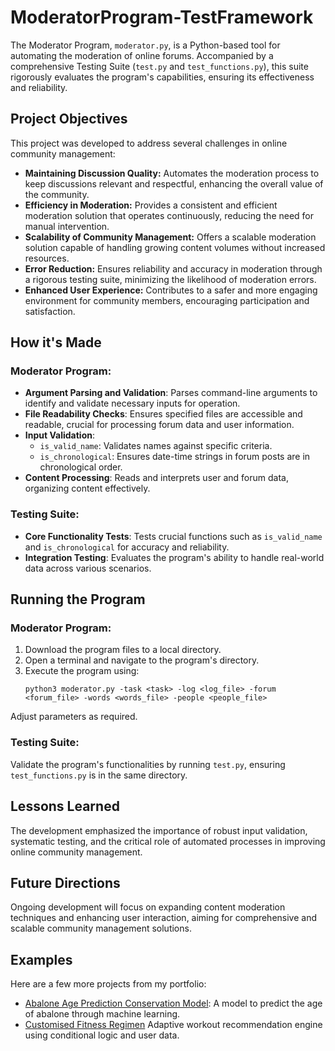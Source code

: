 # ModeratorProgram-TestFramework

The Moderator Program, `moderator.py`, is a Python-based tool for automating the moderation of online forums. Accompanied by a comprehensive Testing Suite (`test.py` and `test_functions.py`), this suite rigorously evaluates the program's capabilities, ensuring its effectiveness and reliability.

## Project Objectives
This project was developed to address several challenges in online community management:

- **Maintaining Discussion Quality:** Automates the moderation process to keep discussions relevant and respectful, enhancing the overall value of the community.
- **Efficiency in Moderation:** Provides a consistent and efficient moderation solution that operates continuously, reducing the need for manual intervention.
- **Scalability of Community Management:** Offers a scalable moderation solution capable of handling growing content volumes without increased resources.
- **Error Reduction:** Ensures reliability and accuracy in moderation through a rigorous testing suite, minimizing the likelihood of moderation errors.
- **Enhanced User Experience:** Contributes to a safer and more engaging environment for community members, encouraging participation and satisfaction.

## How it's Made

### Moderator Program:
- **Argument Parsing and Validation**: Parses command-line arguments to identify and validate necessary inputs for operation.
- **File Readability Checks**: Ensures specified files are accessible and readable, crucial for processing forum data and user information.
- **Input Validation**:
  - `is_valid_name`: Validates names against specific criteria.
  - `is_chronological`: Ensures date-time strings in forum posts are in chronological order.
- **Content Processing**: Reads and interprets user and forum data, organizing content effectively.

### Testing Suite:
- **Core Functionality Tests**: Tests crucial functions such as `is_valid_name` and `is_chronological` for accuracy and reliability.
- **Integration Testing**: Evaluates the program's ability to handle real-world data across various scenarios.

## Running the Program

### Moderator Program:
1. Download the program files to a local directory.
2. Open a terminal and navigate to the program's directory.
3. Execute the program using:
   ```
   python3 moderator.py -task <task> -log <log_file> -forum <forum_file> -words <words_file> -people <people_file>
   ```
Adjust parameters as required.

### Testing Suite:
Validate the program's functionalities by running `test.py`, ensuring `test_functions.py` is in the same directory.

## Lessons Learned
The development emphasized the importance of robust input validation, systematic testing, and the critical role of automated processes in improving online community management.

## Future Directions
Ongoing development will focus on expanding content moderation techniques and enhancing user interaction, aiming for comprehensive and scalable community management solutions.

## Examples
Here are a few more projects from my portfolio:
- [Abalone Age Prediction Conservation Model](https://github.com/christy511/AbaloneAgePrediction-ConservationModels):
A model to predict the age of abalone through machine learning.
- [Customised Fitness Regimen](https://github.com/christy511/Customised-Fitness-Regimen)
Adaptive workout recommendation engine using conditional logic and user data.
